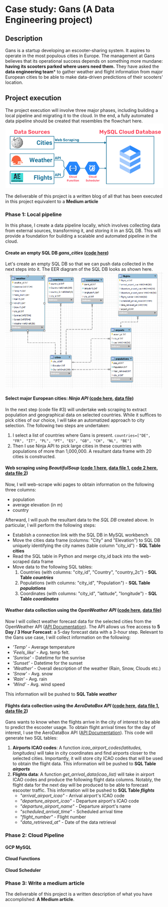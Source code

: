 # Case study: Gans (A Data Engineering project)
## Description
Gans is a startup developing an escooter-sharing system. It aspires to operate in the most populous cities in Europe. The management at Gans believes that its operational success depends on something more mundane: **having its scooters parked where users need them.** They have asked the **data engineering team*** to gather weather and flight information from major European cities to be able to make data-driven predictions of their scooters' location.


## Project execution
The project execution will involve three major phases, including building a local pipeline and migrating it to the cloud. In the end, a fully automated data pipeline should be created that resembles the flowchart here. ![Flowchart](images/Flowchart.png) 

The deliverable of this project is a written blog of all that has been executed in this project equivalent to a **Medium article**

### **Phase 1: Local pipeline**
In this phase, I create a data pipeline locally, which involves collecting data from external sources, transforming it, and storing it in an SQL DB. This will provide a foundation for building a scalable and automated pipeline in the cloud.

#### Create an empty SQL DB *gans_cities* ([code here](https://github.com/sumitdeole/Data_engineering_project/blob/66e23f09cdf732cfdc8572e65cfb14791643caee/code/1.%20Gans_cities.sql))
Let's create an empty SQL DB so that we can push data collected in the next steps into it. The EER diagram of the SQL DB looks as shown here. ![EER_diagram](images/EER_diagram.png)

#### Select major European cities: *Ninja API* ([code here](https://github.com/sumitdeole/Data_engineering_project/blob/1c4d93b96bf54f218dc3784a528a304593025897/code/2.%20select_cities_ninja_api.ipynb), [data file](https://github.com/sumitdeole/Data_engineering_project/blob/8ca9be19bb835b7ad8ad173c55fd3a66717f7a74/data/1.%20cities_df_cleaned.csv))
In the next step (code file #3) will undertake web scraping to extract population and geographical data on selected countries. While it suffices to pick cities of our choice, I will take an automatized approach to city selection. The following two steps are undertaken:
1. I select a list of countries where Gans is present. ``countries=["DE", "FR", "IT", "PL", "PT", "ES", "GB", "CH", "NL", "BE"]``
2. Then I use Ninja API to pick large cities in these countries with populations of more than 1,000,000.
A resultant data frame with 20 cities is constructed. 
#### Web scraping using *BeautifulSoup* ([code 1 here](https://github.com/sumitdeole/Data_engineering_project/blob/1c4d93b96bf54f218dc3784a528a304593025897/code/3.%20webscraping_beautifulsoup.ipynb), [data file 1](https://github.com/sumitdeole/Data_engineering_project/blob/8ca9be19bb835b7ad8ad173c55fd3a66717f7a74/data/2.%20df_cities_ws_cleaned.csv), [code 2 here](https://github.com/sumitdeole/Data_engineering_project/blob/1c4d93b96bf54f218dc3784a528a304593025897/code/4.%20SQL_integration_sqlalchemy.ipynb), [data file 2](https://github.com/sumitdeole/Data_engineering_project/blob/8ca9be19bb835b7ad8ad173c55fd3a66717f7a74/data/3.%20df_sql_city_id.csv))
Now, I will web-scrape wiki pages to obtain information on the following three columns:
- population
- average elevation (in m)
- country

Afterward, I will push the resultant data to the *SQL DB* created above. In particular, I will perform the following steps:
- Establish a connection link with the SQL DB in MySQL workbench
- Move the cities data frame (columns: "City" and "Elevation") to SQL DB uniquely identifying the city names (table column "city_id") - **SQL Table cities**
- Read the SQL table in Python and merge city_id back into the web-scraped data frame
- Move data to the following SQL tables:
    1. Countries (with columns: "city_id", "Country", "country_2c") - **SQL Table *countries***
    2. Populations (with columns: "city_id", "Population") - **SQL Table *populations***
    3. Coordinates (with columns: "city_id", "latitude", "longitude") - **SQL Table *coordinates***
#### Weather data collection using the *OpenWeather API* ([code here](https://github.com/sumitdeole/Data_engineering_project/blob/1c4d93b96bf54f218dc3784a528a304593025897/code/5.%20weather_data_OW_api.ipynb), [data file](https://github.com/sumitdeole/Data_engineering_project/blob/8ca9be19bb835b7ad8ad173c55fd3a66717f7a74/data/4.%20df_city_id_weather.csv))
Now I will collect weather forecast data for the selected cities from the OpenWeather API ([API Documentation](https://openweathermap.org/forecast5)). The API allows us free access to **5 Day / 3 Hour Forecast**: a 5-day forecast data with a 3-hour step. 
Relevant to the Gans use case, I will collect information on the following:
- *'Temp'* - Average temperature
- *'Feels_like'* - Avg. temp felt.
- *'Sunrise'* - Datetime for the sunrise
- *'Sunset'* - Datetime for the sunset
- *'Weather'* - Overall description of the weather (Rain, Snow, Clouds etc.)
- *'Snow'* - Avg. snow
- *'Rain'* - Avg. rain
- *'Wind'* -  Avg. wind speed

This information will be pushed to **SQL Table *weather***
#### Flights data collection using the *AeroDataBox API* ([code here](https://github.com/sumitdeole/Data_engineering_project/blob/1c4d93b96bf54f218dc3784a528a304593025897/code/6.%20flights_data_aerodatabox_api.ipynb), [data file 1](https://github.com/sumitdeole/Data_engineering_project/blob/8ca9be19bb835b7ad8ad173c55fd3a66717f7a74/data/5.%20df_airports_merged.csv), [data file 2](https://github.com/sumitdeole/Data_engineering_project/blob/8ca9be19bb835b7ad8ad173c55fd3a66717f7a74/data/6.%20df_flight_arrivals.csv))
Gans wants to know when the flights arrive in the city of interest to be able to predict the escooter usage. To obtain flight arrival times for the day of interest, I use the AeroDataBox API ([API Documentation](https://rapidapi.com/aedbx-aedbx/api/aerodatabox/details)). This code will generate two SQL tables:

1. **Airports ICAO codes**: A function *icao_airport_codes(latitudes, longitudes)* will take in city coordinates and find airports closer to the selected cities. Importantly, it will store city ICAO codes that will be used to obtain the flight data. This information will be pushed to **SQL Table *airports***  
2. **Flights data**: A function *get_arrival_data(icao_list)* will take in airport ICAO codes and produce the following flight data columns. Notably, the flight data for the next day will be produced to be able to forecast escooter traffic. This information will be pushed to **SQL Table *flights***
      - *"arrival_airport_icao"* - Arrival airport's ICAO code
      - *"departure_airport_icao"* - Departure airport's ICAO code
      - *"departure_airport_name"* - Departure airport's name
      - *"scheduled_arrival_time"* - Scheduled arrival time
      - *"flight_number"* - Flight number
      - *"data_retrieved_at"* - Date of the data retrieval
  

### **Phase 2: Cloud Pipeline**
#### GCP MySQL
#### Cloud Functions
#### Cloud Scheduler

### **Phase 3: Write a medium article**
The deliverable of this project is a written description of what you have accomplished: **A Medium article**.
